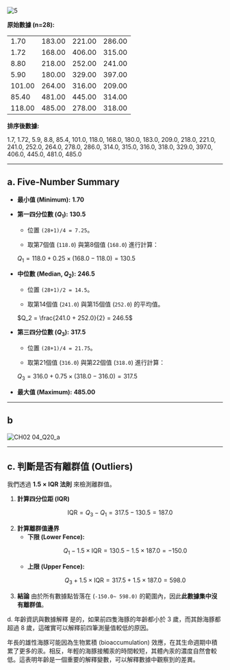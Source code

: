 
![5](https://github.com/user-attachments/assets/358e3110-81b5-47c1-8aa7-ddb8f5f08bac)


**原始數據 (n=28):**

|         |         |         |         |
|:--------|:--------|:--------|:--------|
| 1.70    | 183.00  | 221.00  | 286.00  |
| 1.72    | 168.00  | 406.00  | 315.00  |
| 8.80    | 218.00  | 252.00  | 241.00  |
| 5.90    | 180.00  | 329.00  | 397.00  |
| 101.00  | 264.00  | 316.00  | 209.00  |
| 85.40   | 481.00  | 445.00  | 314.00  |
| 118.00  | 485.00  | 278.00  | 318.00  |


**排序後數據:**

1.7, 1.72, 5.9, 8.8, 85.4, 101.0, 118.0, 168.0, 180.0, 183.0, 209.0, 218.0, 221.0, 241.0, 252.0, 264.0, 278.0, 286.0, 314.0, 315.0, 316.0, 318.0, 329.0, 397.0, 406.0, 445.0, 481.0, 485.0

---

## a. Five-Number Summary

* **最小值 (Minimum):** **1.70**

* **第一四分位數 ($Q_1$):** **130.5**
    * 位置 `(28+1)/4 = 7.25`。
    
    * 取第7個值 (`118.0`) 與第8個值 (`168.0`) 進行計算：
   
    $Q_1 = 118.0 + 0.25 \times (168.0 - 118.0) = 130.5$
   
* **中位數 (Median, $Q_2$):** **246.5**
    * 位置 `(28+1)/2 = 14.5`。
      
    * 取第14個值 (`241.0`) 與第15個值 (`252.0`) 的平均值。
   
    $Q_2 = \frac{241.0 + 252.0}{2} = 246.5$
   
* **第三四分位數 ($Q_3$):** **317.5**
    * 位置 `(28+1)/4 = 21.75`。
    
    * 取第21個值 (`316.0`) 與第22個值 (`318.0`) 進行計算：
    
    $Q_3 = 316.0 + 0.75 \times (318.0 - 316.0) = 317.5$
   
* **最大值 (Maximum):** **485.00**

---

## b
![CH02 04_Q20_a](https://github.com/user-attachments/assets/50ce3f02-9ee7-4192-9f29-c2b23b594c0c)

---

## c. 判斷是否有離群值 (Outliers)

我們透過 **$1.5 \times \text{IQR}$ 法則** 來檢測離群值。

1.  **計算四分位距 (IQR)**
    ```math
    \text{IQR} = Q_3 - Q_1 = 317.5 - 130.5 = 187.0
    ```
2.  **計算離群值邊界**
    * **下限 (Lower Fence):**
        ```math
        Q_1 - 1.5 \times \text{IQR} = 130.5 - 1.5 \times 187.0 = -150.0
        ```
    * **上限 (Upper Fence):**
        ```math
        Q_3 + 1.5 \times \text{IQR} = 317.5 + 1.5 \times 187.0 = 598.0
        ```
3.  **結論**
    由於所有數據點皆落在 (`-150.0~ 598.0)` 的範圍內，因此**此數據集中沒有離群值**。

   
d. 年齡資訊與數據解釋
是的，如果前四隻海豚的年齡都小於 3 歲，而其餘海豚都超過 8 歲，這確實可以解釋前四筆測量值較低的原因。

年長的雄性海豚可能因為生物累積 (bioaccumulation) 效應，在其生命週期中積累了更多的汞。相反，年輕的海豚接觸汞的時間較短，其體內汞的濃度自然會較低。這表明年齡是一個重要的解釋變數，可以解釋數據中觀察到的差異。
